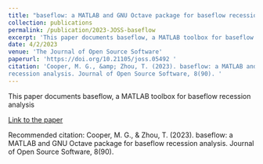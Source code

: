 ```yaml
---
title: "baseflow: a MATLAB and GNU Octave package for baseflow recession analysis"
collection: publications
permalink: /publication/2023-JOSS-baseflow
excerpt: 'This paper documents baseflow, a MATLAB toolbox for baseflow recession analysis'
date: 4/2/2023
venue: 'The Journal of Open Source Software'
paperurl: 'https://doi.org/10.21105/joss.05492 '
citation: 'Cooper, M. G., &amp; Zhou, T. (2023). baseflow: a MATLAB and GNU Octave package for baseflow
recession analysis. Journal of Open Source Software, 8(90). '
---
```

This paper documents baseflow, a MATLAB toolbox for baseflow recession analysis

[Link to the paper](https://doi.org/10.21105/joss.05492 )

Recommended citation: Cooper, M. G., & Zhou, T. (2023). baseflow: a MATLAB and GNU Octave package for baseflow
recession analysis. Journal of Open Source Software, 8(90). 